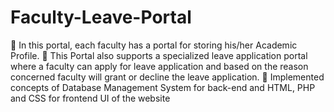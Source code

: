 # Faculty-Leave-Portal

 In this portal, each faculty has a portal for storing his/her Academic Profile.
 This Portal also supports a specialized leave application portal where a faculty can apply for leave application
  and based on the reason concerned faculty will grant or decline the leave application.
 Implemented concepts of Database Management System for back-end and HTML, PHP and CSS for frontend
  UI of the website
